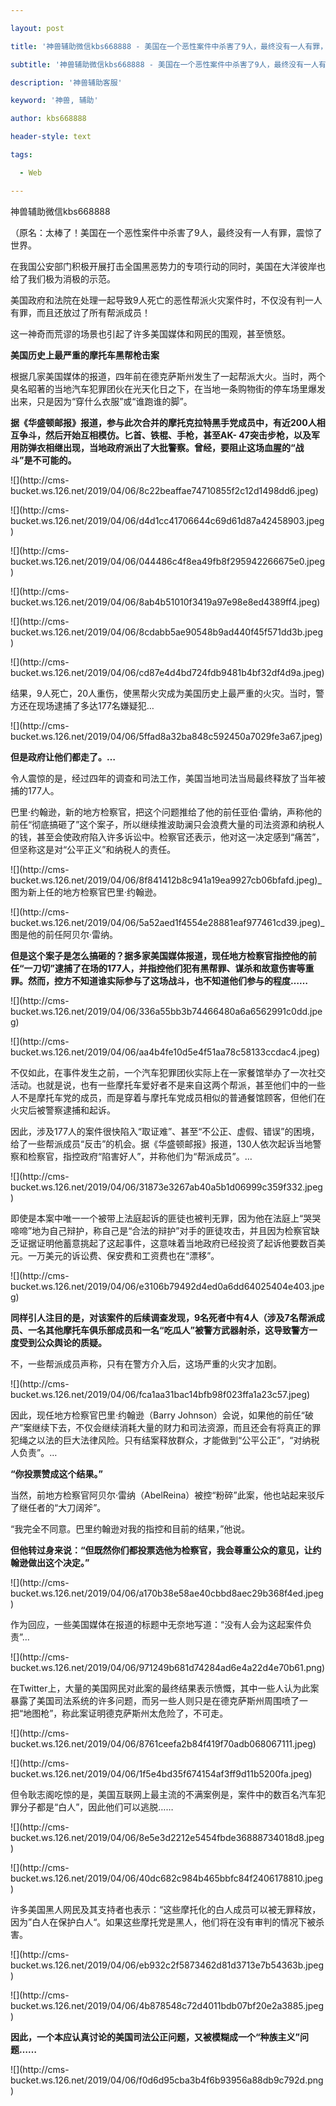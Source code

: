 ---
layout: post
title: '神兽辅助微信kbs668888 - 美国在一个恶性案件中杀害了9人，最终没有一人有罪，震惊了世界。'
subtitle: '神兽辅助微信kbs668888 - 美国在一个恶性案件中杀害了9人，最终没有一人有罪，震惊了世界。'
description: '神兽辅助客服'
keyword: '神兽, 辅助'
author: kbs668888
header-style: text
tags:
  - Web
---
神兽辅助微信kbs668888

（原名：太棒了！美国在一个恶性案件中杀害了9人，最终没有一人有罪，震惊了世界。

在我国公安部门积极开展打击全国黑恶势力的专项行动的同时，美国在大洋彼岸也给了我们极为消极的示范。

美国政府和法院在处理一起导致9人死亡的恶性帮派火灾案件时，不仅没有判一人有罪，而且还放过了所有帮派成员！

这一神奇而荒谬的场景也引起了许多美国媒体和网民的围观，甚至愤怒。

 **美国历史上最严重的摩托车黑帮枪击案**

根据几家美国媒体的报道，四年前在德克萨斯州发生了一起帮派大火。当时，两个臭名昭著的当地汽车犯罪团伙在光天化日之下，在当地一条购物街的停车场里爆发出来，只是因为“穿什么衣服”或“谁跑谁的脚”。

 **据《华盛顿邮报》报道，参与此次合并的摩托克拉特黑手党成员中，有近200人相互争斗，然后开始互相模仿。匕首、铁棍、手枪，甚至AK-
47突击步枪，以及军用防弹衣相继出现，当地政府派出了大批警察。曾经，要阻止这场血腥的“战斗”是不可能的。**

![](http://cms-
bucket.ws.126.net/2019/04/06/8c22beaffae74710855f2c12d1498dd6.jpeg)

![](http://cms-
bucket.ws.126.net/2019/04/06/d4d1cc41706644c69d61d87a42458903.jpeg)

![](http://cms-
bucket.ws.126.net/2019/04/06/044486c4f8ea49fb8f295942266675e0.jpeg)

![](http://cms-
bucket.ws.126.net/2019/04/06/8ab4b51010f3419a97e98e8ed4389ff4.jpeg)

![](http://cms-
bucket.ws.126.net/2019/04/06/8cdabb5ae90548b9ad440f45f571dd3b.jpeg)

![](http://cms-
bucket.ws.126.net/2019/04/06/cd87e4d4bd724fdb9481b4bf32df4d9a.jpeg)

结果，9人死亡，20人重伤，使黑帮火灾成为美国历史上最严重的火灾。当时，警方还在现场逮捕了多达177名嫌疑犯…

![](http://cms-
bucket.ws.126.net/2019/04/06/5ffad8a32ba848c592450a7029fe3a67.jpeg)

 **但是政府让他们都走了。…**

令人震惊的是，经过四年的调查和司法工作，美国当地司法当局最终释放了当年被捕的177人。

巴里·约翰逊，新的地方检察官，把这个问题推给了他的前任亚伯·雷纳，声称他的前任“彻底搞砸了”这个案子，所以继续推波助澜只会浪费大量的司法资源和纳税人的钱，甚至会使政府陷入许多诉讼中。检察官还表示，他对这一决定感到“痛苦”，但坚称这是对“公平正义”和纳税人的责任。

![](http://cms-
bucket.ws.126.net/2019/04/06/8f841412b8c941a19ea9927cb06bfafd.jpeg)_图为新上任的地方检察官巴里·约翰逊。

![](http://cms-
bucket.ws.126.net/2019/04/06/5a52aed1f4554e28881eaf977461cd39.jpeg)_图是他的前任阿贝尔·雷纳。

**但是这个案子是怎么搞砸的？据多家美国媒体报道，现任地方检察官指控他的前任“一刀切”逮捕了在场的177人，并指控他们犯有黑帮罪、谋杀和故意伤害等重罪。然而，控方不知道谁实际参与了这场战斗，也不知道他们参与的程度……**

![](http://cms-
bucket.ws.126.net/2019/04/06/336a55bb3b74466480a6a6562991c0dd.jpeg)

![](http://cms-
bucket.ws.126.net/2019/04/06/aa4b4fe10d5e4f51aa78c58133ccdac4.jpeg)

不仅如此，在事件发生之前，一个汽车犯罪团伙实际上在一家餐馆举办了一次社交活动。也就是说，也有一些摩托车爱好者不是来自这两个帮派，甚至他们中的一些人不是摩托车党的成员，而是穿着与摩托车党成员相似的普通餐馆顾客，但他们在火灾后被警察逮捕和起诉。

因此，涉及177人的案件很快陷入“取证难”、甚至“不公正、虚假、错误”的困境，给了一些帮派成员“反击”的机会。据《华盛顿邮报》报道，130人依次起诉当地警察和检察官，指控政府“陷害好人”，并称他们为“帮派成员”。…

![](http://cms-
bucket.ws.126.net/2019/04/06/31873e3267ab40a5b1d06999c359f332.jpeg)

即使是本案中唯一一个被带上法庭起诉的匪徒也被判无罪，因为他在法庭上“哭哭啼啼”地为自己辩护，称自己是“合法的辩护”对手的匪徒攻击，并且因为检察官缺乏证据证明他蓄意挑起了这起事件，这意味着当地政府已经投资了起诉他要数百美元。一万美元的诉讼费、保安费和工资费也在“漂移”。

![](http://cms-
bucket.ws.126.net/2019/04/06/e3106b79492d4ed0a6dd64025404e403.jpeg)

**同样引人注目的是，对该案件的后续调查发现，9名死者中有4人（涉及7名帮派成员、一名其他摩托车俱乐部成员和一名“吃瓜人”被警方武器射杀，这导致警方一度受到公众舆论的质疑。**

不，一些帮派成员声称，只有在警方介入后，这场严重的火灾才加剧。

![](http://cms-
bucket.ws.126.net/2019/04/06/fca1aa31bac14bfb98f023ffa1a23c57.jpeg)

因此，现任地方检察官巴里·约翰逊（Barry
Johnson）会说，如果他的前任“破产”案继续下去，不仅会继续消耗大量的财力和司法资源，而且还会有将真正的罪犯绳之以法的巨大法律风险。只有结案释放群众，才能做到“公平公正”，“对纳税人负责”。…

 **“你投票赞成这个结果。”**

当然，前地方检察官阿贝尔·雷纳（AbelReina）被控“粉碎”此案，他也站起来驳斥了继任者的“大刀阔斧”。

“我完全不同意。巴里约翰逊对我的指控和目前的结果，”他说。

 **但他转过身来说：“但既然你们都投票选他为检察官，我会尊重公众的意见，让约翰逊做出这个决定。”**

![](http://cms-
bucket.ws.126.net/2019/04/06/a170b38e58ae40cbbd8aec29b368f4ed.jpeg)

作为回应，一些美国媒体在报道的标题中无奈地写道：“没有人会为这起案件负责”…

![](http://cms-
bucket.ws.126.net/2019/04/06/971249b681d74284ad6e4a22d4e70b61.png)

在Twitter上，大量的美国网民对此案的最终结果表示愤慨，其中一些人认为此案暴露了美国司法系统的许多问题，而另一些人则只是在德克萨斯州周围喷了一把“地图枪”，称此案证明德克萨斯州太危险了，不可走。

![](http://cms-
bucket.ws.126.net/2019/04/06/8761ceefa2b84f419f70adb068067111.jpeg)

![](http://cms-
bucket.ws.126.net/2019/04/06/1f5e4bd35f674154af3ff9d11b5200fa.jpeg)

但令耿志阁吃惊的是，美国互联网上最主流的不满案例是，案件中的数百名汽车犯罪分子都是“白人”，因此他们可以逃脱……

![](http://cms-
bucket.ws.126.net/2019/04/06/8e5e3d2212e5454fbde36888734018d8.jpeg)

![](http://cms-
bucket.ws.126.net/2019/04/06/40dc682c984b465bbfc84f2406178810.jpeg)

许多美国黑人网民及其支持者也表示：“这些摩托化的白人成员可以被无罪释放，因为”白人在保护白人“。如果这些摩托党是黑人，他们将在没有审判的情况下被杀害。

![](http://cms-
bucket.ws.126.net/2019/04/06/eb932c2f5873462d81d3713e7b54363b.jpeg)

![](http://cms-
bucket.ws.126.net/2019/04/06/4b878548c72d4011bdb07bf20e2a3885.jpeg)

 **因此，一个本应认真讨论的美国司法公正问题，又被模糊成一个“种族主义”问题……**

![](http://cms-
bucket.ws.126.net/2019/04/06/f0d6d95cba3b4f6b93956a88db9c792d.png)

